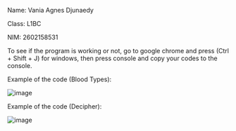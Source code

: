 Name: Vania Agnes Djunaedy

Class: L1BC

NIM: 2602158531

To see if the program is working or not, go to google chrome and press (Ctrl + Shift + J) for windows, then press console and copy your codes to the console. 

Example of the code (Blood Types): 

![image](https://user-images.githubusercontent.com/114584857/205521749-e935bd88-1548-4edd-b7cb-f5f8565b65e7.png)

Example of the code (Decipher): 

![image](https://user-images.githubusercontent.com/114584857/205623314-db5287dd-7ef8-4730-ac19-e5b4570b8a54.png)
